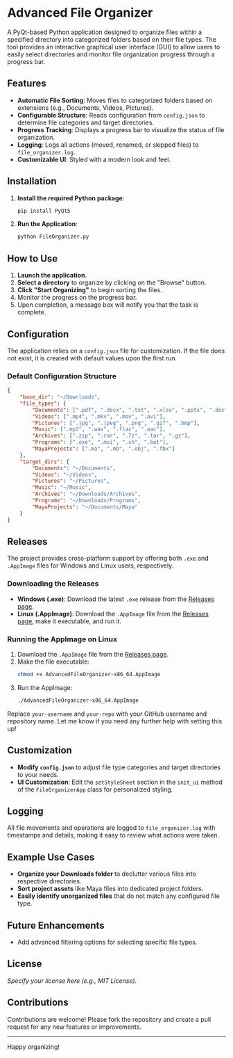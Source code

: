 # Advanced File Organizer

A PyQt-based Python application designed to organize files within a specified directory into categorized folders based on their file types. The tool provides an interactive graphical user interface (GUI) to allow users to easily select directories and monitor file organization progress through a progress bar.

## Features

- **Automatic File Sorting**: Moves files to categorized folders based on extensions (e.g., Documents, Videos, Pictures).
- **Configurable Structure**: Reads configuration from `config.json` to determine file categories and target directories.
- **Progress Tracking**: Displays a progress bar to visualize the status of file organization.
- **Logging**: Logs all actions (moved, renamed, or skipped files) to `file_organizer.log`.
- **Customizable UI**: Styled with a modern look and feel.

## Installation

1. **Install the required Python package**:
   ```bash
   pip install PyQt5
   ```

2. **Run the Application**:
   ```bash
   python FileOrganizer.py
   ```

## How to Use

1. **Launch the application**.
2. **Select a directory** to organize by clicking on the "Browse" button.
3. **Click "Start Organizing"** to begin sorting the files.
4. Monitor the progress on the progress bar.
5. Upon completion, a message box will notify you that the task is complete.

## Configuration

The application relies on a `config.json` file for customization. If the file does not exist, it is created with default values upon the first run.

### Default Configuration Structure

```json
{
    "base_dir": "~/Downloads",
    "file_types": {
        "Documents": [".pdf", ".docx", ".txt", ".xlsx", ".pptx", ".doc"],
        "Videos": [".mp4", ".mkv", ".mov", ".avi"],
        "Pictures": [".jpg", ".jpeg", ".png", ".gif", ".bmp"],
        "Music": [".mp3", ".wav", ".flac", ".aac"],
        "Archives": [".zip", ".rar", ".7z", ".tar", ".gz"],
        "Programs": [".exe", ".msi", ".sh", ".bat"],
        "MayaProjects": [".ma", ".mb", ".obj", ".fbx"]
    },
    "target_dirs": {
        "Documents": "~/Documents",
        "Videos": "~/Videos",
        "Pictures": "~/Pictures",
        "Music": "~/Music",
        "Archives": "~/Downloads/Archives",
        "Programs": "~/Downloads/Programs",
        "MayaProjects": "~/Documents/Maya"
    }
}
```
## Releases

The project provides cross-platform support by offering both `.exe` and `.AppImage` files for Windows and Linux users, respectively.

### Downloading the Releases

- **Windows (.exe)**: Download the latest `.exe` release from the [Releases page](https://github.com/your-username/your-repo/releases).
- **Linux (.AppImage)**: Download the `.AppImage` file from the [Releases page](https://github.com/your-username/your-repo/releases), make it executable, and run it.

### Running the AppImage on Linux

1. Download the `.AppImage` file from the [Releases page](https://github.com/your-username/your-repo/releases).
2. Make the file executable:
   ```bash
   chmod +x AdvancedFileOrganizer-x86_64.AppImage
   ```
3. Run the AppImage:
   ```bash
   ./AdvancedFileOrganizer-x86_64.AppImage
   ```
   
Replace `your-username` and `your-repo` with your GitHub username and repository name. Let me know if you need any further help with setting this up!

## Customization

- **Modify `config.json`** to adjust file type categories and target directories to your needs.
- **UI Customization**: Edit the `setStyleSheet` section in the `init_ui` method of the `FileOrganizerApp` class for personalized styling.

## Logging

All file movements and operations are logged to `file_organizer.log` with timestamps and details, making it easy to review what actions were taken.

## Example Use Cases

- **Organize your Downloads folder** to declutter various files into respective directories.
- **Sort project assets** like Maya files into dedicated project folders.
- **Easily identify unorganized files** that do not match any configured file type.

## Future Enhancements

- Add advanced filtering options for selecting specific file types.

## License

*Specify your license here (e.g., MIT License).*

## Contributions

Contributions are welcome! Please fork the repository and create a pull request for any new features or improvements.

---

Happy organizing!
```
